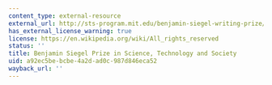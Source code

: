 ```yaml
---
content_type: external-resource
external_url: http://sts-program.mit.edu/benjamin-siegel-writing-prize/
has_external_license_warning: true
license: https://en.wikipedia.org/wiki/All_rights_reserved
status: ''
title: Benjamin Siegel Prize in Science, Technology and Society
uid: a92ec5be-bcbe-4a2d-ad0c-987d846eca52
wayback_url: ''
---
```

